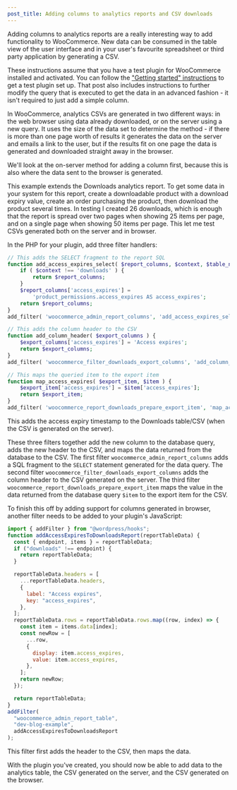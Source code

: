 ```yaml
---
post_title: Adding columns to analytics reports and CSV downloads
---
```


Adding columns to analytics reports are a really interesting way to add functionality to WooCommerce. New data can be consumed in the table view of the user interface and in your user's favourite spreadsheet or third party application by generating a CSV.

These instructions assume that you have a test plugin for WooCommerce installed and activated. You can follow the ["Getting started" instructions](extending-woocommerce-admin-reports.md) to get a test plugin set up. That post also includes instructions to further modify the query that is executed to get the data in an advanced fashion - it isn't required to just add a simple column.

In WooCommerce, analytics CSVs are generated in two different ways: in the web browser using data already downloaded, or on the server using a new query. It uses the size of the data set to determine the method - if there is more than one page worth of results it generates the data on the server and emails a link to the user, but if the results fit on one page the data is generated and downloaded straight away in the browser.

We'll look at the on-server method for adding a column first, because this is also where the data sent to the browser is generated.

This example extends the Downloads analytics report. To get some data in your system for this report, create a downloadable product with a download expiry value, create an order purchasing the product, then download the product several times. In testing I created 26 downloads, which is enough that the report is spread over two pages when showing 25 items per page, and on a single page when showing 50 items per page. This let me test CSVs generated both on the server and in browser.

In the PHP for your plugin, add three filter handlers:

```php
// This adds the SELECT fragment to the report SQL
function add_access_expires_select( $report_columns, $context, $table_name ) {
	if ( $context !== 'downloads' ) {
		return $report_columns;
	}
	$report_columns['access_expires'] =
		'product_permissions.access_expires AS access_expires';
	return $report_columns;
}
add_filter( 'woocommerce_admin_report_columns', 'add_access_expires_select', 10, 3 );

// This adds the column header to the CSV
function add_column_header( $export_columns ) {
	$export_columns['access_expires'] = 'Access expires';
	return $export_columns;
}
add_filter( 'woocommerce_filter_downloads_export_columns', 'add_column_header' );

// This maps the queried item to the export item
function map_access_expires( $export_item, $item ) {
	$export_item['access_expires'] = $item['access_expires'];
	return $export_item;
}
add_filter( 'woocommerce_report_downloads_prepare_export_item', 'map_access_expires', 10, 2 );
```

This adds the access expiry timestamp to the Downloads table/CSV (when the CSV is generated on the server).

These three filters together add the new column to the database query, adds the new header to the CSV, and maps the data returned from the database to the CSV. The first filter `woocommerce_admin_report_columns` adds a SQL fragment to the `SELECT` statement generated for the data query. The second filter `woocommerce_filter_downloads_export_columns` adds the column header to the CSV generated on the server. The third filter `woocommerce_report_downloads_prepare_export_item` maps the value in the data returned from the database query `$item` to the export item for the CSV.

To finish this off by adding support for columns generated in browser, another filter needs to be added to your plugin's JavaScript:

```js
import { addFilter } from "@wordpress/hooks";
function addAccessExpiresToDownloadsReport(reportTableData) {
  const { endpoint, items } = reportTableData;
  if ("downloads" !== endpoint) {
    return reportTableData;
  }

  reportTableData.headers = [
    ...reportTableData.headers,
    {
      label: "Access expires",
      key: "access_expires",
    },
  ];
  reportTableData.rows = reportTableData.rows.map((row, index) => {
    const item = items.data[index];
    const newRow = [
      ...row,
      {
        display: item.access_expires,
        value: item.access_expires,
      },
    ];
    return newRow;
  });

  return reportTableData;
}
addFilter(
  "woocommerce_admin_report_table",
  "dev-blog-example",
  addAccessExpiresToDownloadsReport
);
```

This filter first adds the header to the CSV, then maps the data.

With the plugin you've created, you should now be able to add data to the analytics table, the CSV generated on the server, and the CSV generated on the browser.

